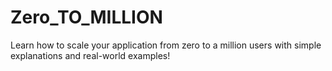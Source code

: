 # Zero_TO_MILLION
Learn how to scale your application from zero to a million users with simple explanations and real-world examples!
